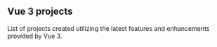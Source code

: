 ## Vue 3 projects

List of projects created utilizing the latest features and enhancements 
provided by Vue 3. 
